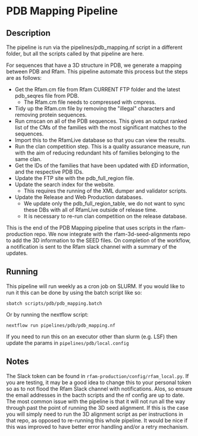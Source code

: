 # PDB Mapping Pipeline

## Description

The pipeline is run via the pipelines/pdb_mapping.nf script in a different folder,  but all the scripts called by that pipeline are here.

For sequences that have a 3D structure in PDB, we generate a mapping between PDB and Rfam. This pipeline automate this process but the steps are as follows: 
- Get the Rfam.cm file from Rfam CURRENT FTP folder and the latest pdb_seqres file from PDB.
  - The Rfam.cm file needs to compressed with cmpress.
-  Tidy up the Rfam.cm file by removing the "illegal" characters and removing protein sequences. 
-  Run cmscan on all of the PDB sequences. This gives an output ranked list of the CMs of the families with the most significant matches to the sequences. 
-  Import this to the RfamLive database so that you can view the results. 
-  Run the clan competition step. This is a quality assurance measure, run with the aim of reducing redundant hits of families belonging to the same clan.
-  Get the IDs of the families that have been updated with £D information, and the respective PDB IDs.
-  Update the FTP site with the pdb_full_region file. 
-  Update the search index for the website. 
   -  This requires the running of the XML dumper and validator scripts. 
- Update the Release and Web Production databases.
  - We update only the pdb_full_region_table, we do not want to sync these DBs with all of RfamLive outside of release time. 
  - It is necessary to re-run clan competition on the release database. 

This is the end of the PDB Mapping pipeline that uses scripts in the rfam-production repo. We now integrate with the rfam-3d-seed-alignments repo to add the 3D information to the SEED files. On completion of the workflow, a notification is sent to the Rfam slack channel with a summary of the updates. 

## Running

This pipeline will run weekly as a cron job on SLURM. If you would like to run it this can be done by using the batch script like so:

```sbatch scripts/pdb/pdb_mapping.batch```

Or by running the nextflow script:

```nextflow run pipelines/pdb/pdb_mapping.nf```

If you need to run this on an executor other than slurm (e.g. LSF) then update the params in `pipelines/pdb/local.config`

## Notes
The Slack token can be found in `rfam-production/config/rfam_local.py`. If you are testing, it may be a good idea to change this to your personal token so as to not flood the Rfam Slack channel with notifications. Alos, so ensure the email addresses in the bacth scripts and the nf config are up to date. 
The most common issue with the pipeline is that it will not run all the way through past the point of running the 3D seed alignment. If this is the case you will simply need to run the 3D alignment script as per instructions in that repo, as opposed to re-running this whole pipeline. It would be nice if this was improved to have better error handling and/or a retry mechanism. 




